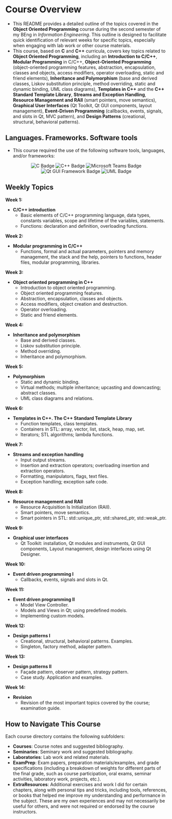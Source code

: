 # Course Overview

- This README provides a detailed outline of the topics covered in the **Object Oriented Programming** course during the second semester of my BEng in _Information Engineering_. This outline is designed to facilitate quick identification of relevant weeks for specific topics, especially when engaging with lab work or other course materials.
- This course, based on **C** and **C++** curricula, covers key topics related to **Object Oriented Programming**, including an **Introduction to C/C++**, **Modular Programming** in C/C++, **Object-Oriented Programming** (object-oriented programming features, abstraction, encapsulation, classes and objects, access modifiers, operator overloading, static and friend elements), **Inheritance and Polymorphism** (base and derived classes, Liskov substitution principle, method overriding, static and dynamic binding, UML class diagrams), **Templates in C++** and the **C++ Standard Template Library**, **Streams and Exception Handling**, **Resource Management and RAII** (smart pointers, move semantics), **Graphical User Interfaces** (Qt Toolkit, Qt GUI components, layout management), **Event-Driven Programming** (callbacks, events, signals, and slots in Qt, MVC pattern), and **Design Patterns** (creational, structural, behavioral patterns).

## Languages. Frameworks. Software tools

- This course required the use of the following software tools, languages, and/or frameworks:

<div align="center">
  
<p>
<img alt="C Badge" src="https://img.shields.io/badge/Programming Language-%23A8B9CC?style=for-the-badge&logo=c&logoColor=white">
<img alt="C++ Badge" src="https://img.shields.io/badge/C++-%2300599C?style=for-the-badge&logo=cplusplus&logoColor=white">
<img alt="Microsoft Teams Badge" src="https://img.shields.io/badge/Microsoft Teams-%236264A7?style=for-the-badge&logo=microsoftteams&logoColor=white">
<img alt="Qt GUI Framework Badge" src="https://img.shields.io/badge/Qt GUI Framework-%2341CD52?style=for-the-badge&logo=qt&logoColor=white">
<img alt="UML Badge" src="https://img.shields.io/badge/Unified Modeling Language-%23FABD14?style=for-the-badge&logo=uml&logoColor=white">
</p>
  
</div>

## Weekly Topics

**Week 1:** 
- **C/C++ introduction**
  - Basic elements of C/C++ programming language, data types, constants variables, scope and lifetime of the variables, statements.
  - Functions: declaration and definition, overloading functions.

**Week 2:**
- **Modular programming in C/C++**
  - Functions, formal and actual parameters, pointers and memory management, the stack and the help, pointers to functions, header files, modular programming, libraries.

**Week 3:**
- **Object oriented programming in C++**
  - Introduction to object oriented programming.
  - Object oriented programming features.
  - Abstraction, encapsulation, classes and objects.
  - Access modifiers, object creation and destruction.
  - Operator overloading.
  - Static and friend elements.

**Week 4:**
- **Inheritance and polymorphism**
  - Base and derived classes.
  - Liskov substitution principle.
  - Method overriding.
  - Inheritance and polymorphism.

**Week 5:**
- **Polymorphism**
  - Static and dynamic binding.
  - Virtual methods; multiple inheritance; upcasting and downcasting; abstract classes.
  - UML class diagrams and relations.

**Week 6:**
- **Templates in C++. The C++ Standard Template Library**
  - Function templates, class templates.
  - Containers in STL: array, vector, list, stack, heap, map, set.
  - Iterators; STL algorithms; lambda functions.

**Week 7:**
- **Streams and exception handling**
  - Input output streams.
  - Insertion and extraction operators; overloading insertion and extraction operators.
  - Formatting, manipulators, flags, text files.
  - Exception handling; exception safe code.

**Week 8:**
- **Resource management and RAII**
  - Resource Acquisition Is Initialization (RAII).
  - Smart pointers, move semantics.
  - Smart pointers in STL: std::unique_ptr, std::shared_ptr, std::weak_ptr.

**Week 9:**
- **Graphical user interfaces**
  - Qt Toolkit: installation, Qt modules and instruments, Qt GUI components, Layout management, design interfaces using Qt Designer.

**Week 10:**
- **Event driven programming I**
  - Callbacks, events, signals and slots in Qt.

**Week 11:**
- **Event driven programming II**
  - Model View Controller.
  - Models and Views in Qt; using predefined models.
  - Implementing custom models.

**Week 12:**
- **Design patterns I**
  - Creational, structural, behavioral patterns. Examples.
  - Singleton, factory method, adapter pattern.

**Week 13:**
- **Design patterns II**
  - Façade pattern, observer pattern, strategy pattern.
  - Case study. Application and examples.

**Week 14:**
- **Revision**
  - Revision of the most important topics covered by the course; examination guide. 

## How to Navigate This Course

Each course directory contains the following subfolders:

- **Courses**: Course notes and suggested bibliography.
- **Seminaries**: Seminary work and suggested bibliography.
- **Laboratories**: Lab work and related materials.
- **ExamPrep**: Exam papers, preparation materials/examples, and grade specifications (including a breakdown of weights for different parts of the final grade, such as course participation, oral exams, seminar activities, laboratory work, projects, etc.).
- **ExtraResources**: Additional exercises and work I did for certain chapters, along with personal tips and tricks, including tools, references, or books that helped me improve my understanding and performance in the subject. These are my own experiences and may not necessarily be useful for others, and were not required or endorsed by the course instructors.
